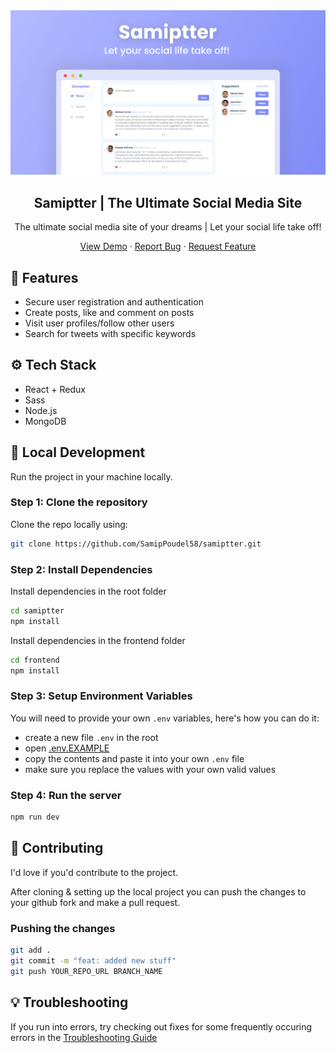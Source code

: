 <a href="https://samiptter.herokuapp.com/">
    <img src="./frontend/public/images/open_graph.png" alt="samiptter preview">
  </a>

  <h2 align="center">Samiptter | The Ultimate Social Media Site</h2>

  <p align="center">The ultimate social media site of your dreams | Let your social life take off!</p>

  <p align="center">
    <a href="https://samiptter.herokuapp.com/">View Demo</a>
    ·
    <a href="https://github.com/SamipPoudel58/samiptter/issues">Report Bug</a>
    ·
    <a href="https://github.com/SamipPoudel58/samiptter/issues">Request Feature</a>
  </p>

## 🌟 Features

- Secure user registration and authentication
- Create posts, like and comment on posts
- Visit user profiles/follow other users
- Search for tweets with specific keywords

## ⚙️ Tech Stack

- React + Redux
- Sass
- Node.js
- MongoDB

## 🚀 Local Development

Run the project in your machine locally.

### Step 1: Clone the repository

Clone the repo locally using:

```sh
git clone https://github.com/SamipPoudel58/samiptter.git
```

### Step 2: Install Dependencies

Install dependencies in the root folder

```sh
cd samiptter
npm install
```

Install dependencies in the frontend folder

```sh
cd frontend
npm install
```

### Step 3: Setup Environment Variables

You will need to provide your own `.env` variables, here's how you can do it:

- create a new file `.env` in the root
- open [.env.EXAMPLE](./.env.EXAMPLE)
- copy the contents and paste it into your own `.env` file
- make sure you replace the values with your own valid values

### Step 4: Run the server

```sh
npm run dev
```

## 🙏 Contributing

I'd love if you'd contribute to the project.

After cloning & setting up the local project you can push the changes to your github fork and make a pull request.

### Pushing the changes

```bash
git add .
git commit -m "feat: added new stuff"
git push YOUR_REPO_URL BRANCH_NAME
```

## 💡 Troubleshooting

If you run into errors, try checking out fixes for some frequently occuring errors in the [Troubleshooting Guide](./TROUBLESHOOT.md)
